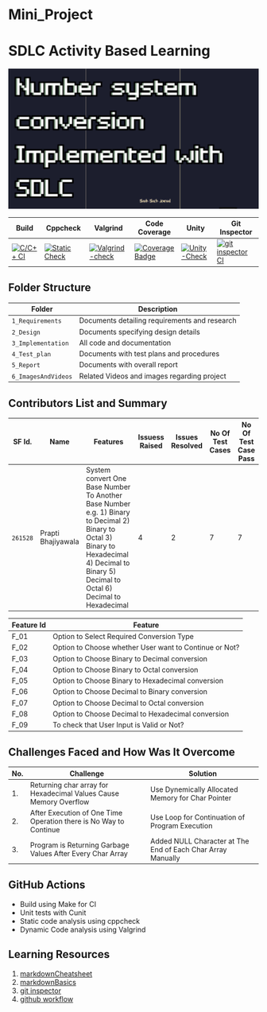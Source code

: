 # Mini_Project
# SDLC Activity Based Learning
![Banner](https://github.com/Prapti312/Mini_Project/blob/main/4_TestPlanAndOutput/banner.png)



Build | Cppcheck |Valgrind |Code Coverage | Unity | Git Inspector
|---------|------------|------------|-----------|----------|----------
[![C/C++ CI](https://github.com/Prapti312/Mini_Project/actions/workflows/c-cpp.yml/badge.svg)](https://github.com/Prapti312/Mini_Project/actions/workflows/c-cpp.yml)|[![Static Check](https://github.com/Prapti312/Mini_Project/actions/workflows/c-cppcheck.yml/badge.svg)](https://github.com/Prapti312/Mini_Project/actions/workflows/c-cppcheck.yml) | [![Valgrind-check](https://github.com/Prapti312/Mini_Project/actions/workflows/Dynamic-code-quality.yml/badge.svg)](https://github.com/Prapti312/Mini_Project/actions/workflows/Dynamic-code-quality.yml) | [![Coverage Badge](https://img.shields.io/badge/coverage-100%25-blue)]()  | [![Unity-Check](https://github.com/Prapti312/Mini_Project/actions/workflows/unity.yml/badge.svg)](https://github.com/Prapti312/Mini_Project/actions/workflows/unity.yml) | [![git inspector CI](https://github.com/Prapti312/Mini_Project/actions/workflows/gitinspector.yml/badge.svg)](https://github.com/Prapti312/Mini_Project/actions/workflows/gitinspector.yml)

## Folder Structure
Folder             | Description
-------------------| -----------------------------------------
`1_Requirements`   | Documents detailing requirements and research
`2_Design`         | Documents specifying design details
`3_Implementation` | All code and documentation
`4_Test_plan`      | Documents with test plans and procedures
`5_Report`         | Documents with overall report
`6_ImagesAndVideos`| Related Videos and images regarding project


## Contributors List and Summary

SF Id. |  Name   |    Features    | Issuess Raised |Issues Resolved|No Of Test Cases|No Of Test Case Pass
-------|---------|----------------|----------------|---------------|-------------|--------------
`261528` | Prapti Bhajiyawala  | System convert One Base Number To Another Base Number e.g. 1) Binary to Decimal 2) Binary to Octal 3) Binary to Hexadecimal 4) Decimal to Binary 5) Decimal to Octal 6) Decimal to Hexadecimal| 4   | 2  |7  |7   
   
| Feature Id | Feature |
| -----------|---------|
|F_01| Option to Select Required Conversion Type |
|F_02| Option to Choose whether User want to Continue or Not? |
|F_03| Option to Choose Binary to Decimal conversion |
|F_04| Option to Choose Binary to Octal conversion |
|F_05| Option to Choose Binary to Hexadecimal conversion |
|F_06| Option to Choose Decimal to Binary conversion |
|F_07| Option to Choose Decimal to Octal conversion  |
|F_08| Option to Choose Decimal to Hexadecimal conversion  |
|F_09| To check that User Input is Valid or Not? |

## Challenges Faced and How Was It Overcome
| No. | Challenge | Solution
|-----|-----------|--------
|1. | Returning char array for Hexadecimal Values Cause Memory Overflow | Use Dynemically Allocated Memory for Char Pointer 
|2. | After Execution of One Time Operation there is No Way to Continue  | Use Loop for Continuation of Program Execution|
|3. | Program is Returning Garbage Values After Every Char Array | Added NULL Character at The End of Each Char Array Manually

## GitHub Actions
*  Build  using  Make  for  CI
*  Unit tests with Cunit
*  Static code analysis using cppcheck
*  Dynamic Code analysis using Valgrind



## Learning Resources
1. [markdownCheatsheet](https://github.com/adam-p/markdown-here/wiki/Markdown-Cheatsheet)
2. [markdownBasics](https://guides.github.com/features/mastering-markdown/)
3. [git inspector](https://github.com/ejwa/gitinspector.git)
4. [github workflow](https://docs.github.com/en/actions/learn-github-action)
